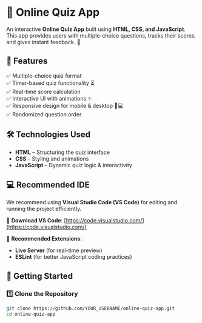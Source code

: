 # 🎯 Online Quiz App  

An interactive **Online Quiz App** built using **HTML, CSS, and JavaScript**. This app provides users with multiple-choice questions, tracks their scores, and gives instant feedback. 🚀  

## 📌 Features  
✅ Multiple-choice quiz format  
✅ Timer-based quiz functionality ⏳  
✅ Real-time score calculation  
✅ Interactive UI with animations ✨  
✅ Responsive design for mobile & desktop 📱💻  
✅ Randomized question order  

## 🛠️ Technologies Used  
- **HTML** – Structuring the quiz interface  
- **CSS** – Styling and animations  
- **JavaScript** – Dynamic quiz logic & interactivity  

## 💻 Recommended IDE  
We recommend using **Visual Studio Code (VS Code)** for editing and running the project efficiently.  

🔹 **Download VS Code**: [https://code.visualstudio.com/](https://code.visualstudio.com/)  

🔹 **Recommended Extensions**:  
- **Live Server** (for real-time preview)  
- **ESLint** (for better JavaScript coding practices)  

## 🚀 Getting Started  
### **1️⃣ Clone the Repository**  
```sh
git clone https://github.com/YOUR_USERNAME/online-quiz-app.git
cd online-quiz-app
